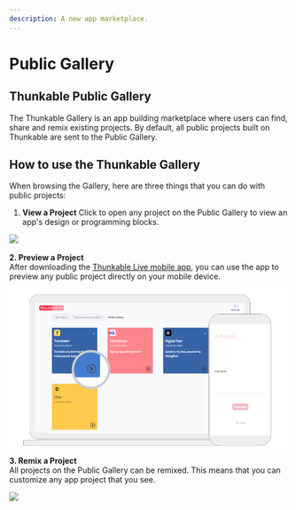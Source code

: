 ```yaml
---
description: A new app marketplace.
---
```


# Public Gallery

## Thunkable Public Gallery

The Thunkable Gallery is an app building marketplace where users can find, share and remix existing projects. By default, all public projects built on Thunkable are sent to the Public Gallery.

## How to use the Thunkable Gallery

When browsing the Gallery, here are three things that you can do with public projects:

1. **View a Project** Click to open any project on the Public Gallery to view an app's design or programming blocks.

![](.gitbook/assets/thunkable-docs-exhibits-43.png)

**2. Preview a Project**  
After downloading the [Thunkable Live mobile app](https://docs.thunkable.com/live-test), you can use the app to preview any public project directly on your mobile device. 

![](.gitbook/assets/thunkable-docs-exhibits-42.png)

**3. Remix a Project**  
All projects on the Public Gallery can be remixed. This means that you can customize any app project that you see. 

![](.gitbook/assets/thunkable-docs-exhibits-44.png)





